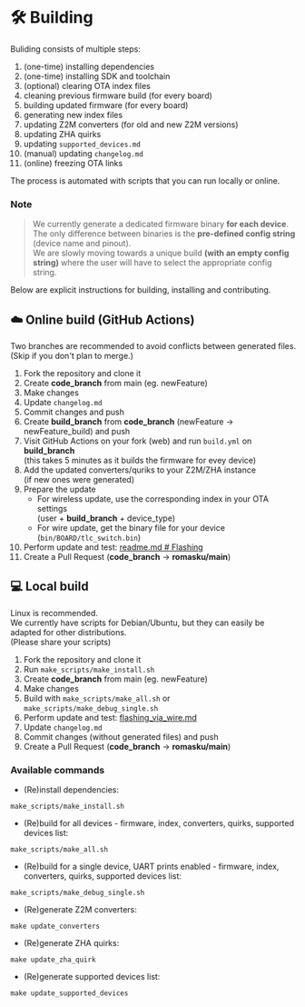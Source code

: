 # 🛠️ Building

Buliding consists of multiple steps:
1. (one-time) installing dependencies
2. (one-time) installing SDK and toolchain
3. (optional) clearing OTA index files
4. cleaning previous firmware build (for every board)
5. building updated firmware (for every board)
6. generating new index files
7. updating Z2M converters (for old and new Z2M versions)
8. updating ZHA quirks
9. updating `supported_devices.md`
10. (manual) updating `changelog.md`
11. (online) freezing OTA links  

The process is automated with scripts that you can run locally or online.  
  
### Note
> We currently generate a dedicated firmware binary **for each device**.  
The only difference between binaries is the **pre-defined config string** (device name and pinout).  
We are slowly moving towards a unique build **(with an empty config string)** where the user will have to select the appropriate config string.

Below are explicit instructions for building, installing and contributing.  

## ☁️ Online build (GitHub Actions)

Two branches are recommended to avoid conflicts between generated files.  
(Skip if you don't plan to merge.)

1. Fork the repository and clone it
2. Create **code_branch** from main (eg. newFeature)
3. Make changes
4. Update `changelog.md`
5. Commit changes and push
6. Create **build_branch** from **code_branch** (newFeature -> newFeature_build) and push
7. Visit GitHub Actions on your fork (web) and run `build.yml` on **build_branch**  
(this takes 5 minutes as it builds the firmware for evey device)
8. Add the updated converters/quriks to your Z2M/ZHA instance  
(if new ones were generated)
9. Prepare the update
    - For wireless update, use the corresponding index in your OTA settings  
    (user + **build_branch** + device_type) 
    - For wire update, get the binary file for your device  
    (`bin/BOARD/tlc_switch.bin`)
10. Perform update and test: [readme.md # Flashing](../readme.md#-flashing)
11. Create a Pull Request (**code_branch** -> **romasku/main**)

## 💻 Local build

Linux is recommended.  
We currently have scripts for Debian/Ubuntu, but they can easily be adapted for other distributions.  
(Please share your scripts)

1. Fork the repository and clone it
2. Run `make_scripts/make_install.sh`
3. Create **code_branch** from main (eg. newFeature)
4. Make changes
5. Build with `make_scripts/make_all.sh` or `make_scripts/make_debug_single.sh`
6. Perform update and test: [flashing_via_wire.md](../flashing_via_wire.md)
7. Update `changelog.md`
8. Commit changes (without generated files) and push
9. Create a Pull Request (**code_branch** -> **romasku/main**)

### Available commands

- (Re)install dependencies:  

`make_scripts/make_install.sh`

- (Re)build for all devices - firmware, index, converters, quirks, supported devices list: 

`make_scripts/make_all.sh`

- (Re)build for a single device, UART prints enabled - firmware, index, converters, quirks, supported devices list:  

`make_scripts/make_debug_single.sh`

- (Re)generate Z2M converters:  

`make update_converters`

- (Re)generate ZHA quirks:  

`make update_zha_quirk`

- (Re)generate supported devices list:  

`make update_supported_devices`